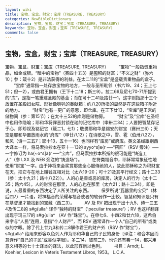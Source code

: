 ```yaml
---
layout: wiki
title: 宝物，宝盒，财宝；宝库（TREASURE, TREASURY）
categories: NewBibleDictionary
description: 宝物，宝盒，财宝；宝库（TREASURE, TREASURY）
keywords: 宝物，宝盒，财宝；宝库（TREASURE, TREASURY）
comments: false
---
```


## 宝物，宝盒，财宝；宝库（TREASURE, TREASURY）



宝物，宝盒，财宝；宝库（TREASURE, TREASURY）
　　“宝物”一般指贵重物品，如金或银。“暗中的宝物”（赛四十五3）是囤积的财富；“不义之财”（弥六10；参：箴十2）是非法获得的利益。在太二11的“宝盒”是盛载贵重物品的盒子。
　　“宝库”通常指一处存放宝物的地方，一般与圣所毗邻（书六19、24；王上七51；但一2），或由君王拥有（王下十二18；斯三9）。拉二69及尼七70-71所提到的“库”，是指一笔重建圣殿的基金；而在可十二41及路廿一1，这字则指那十三个放置在圣殿妇女院、形状像喇叭的奉献箱；约八20所指的显然是在这些箱子附近的地方。
　　“财宝”也有一更广的意思，即仓库。在王下廿13，“宝库”是王宫的储物间（参：第15节）；在太十三52的库则是储物房。
　　“财宝”及“宝库”在圣经中也用作隐喻；耶和华将罪恶封锁在祂的记忆库中（申卅二34）；人要把智慧存记于心，即珍视及铭记它（箴二1，七1）；敬畏耶和华是锡安的财宝（赛卅三6）；天空是耶和华置放雨水的“府库”（申廿八12）；在诗歌之中，雪、雹（伯卅八22），和风（诗一三五7；耶十13，五十一16）也同样有“库房”或府库。英文圣经跟别西大译本一样，将马索拉抄本在亚十一13的 ayyo^s]e{r ──“窑匠”（RSV 旁注）──一字修订为 ha{~o^s]a{r ──“宝库”，但马索拉抄本所指的很可能是“铸造工人”（参 LXX 及 NEB 旁注的“铸造场”）。
　　在符类福音中，耶稣常常象征性地使用“财宝”一字。由于神将来会奖赏那些全心服侍祂的人，故此耶稣称之为积财宝在天，把它与在地上赚钱互相对比（太六19-20；可十21及其平行经文；路十二33〔参：太十九21；路十八22〕）。人的心是善或恶的库房，决定人的行为（太十二35；路六45）。人的财宝在那里，人的心也在那里（太六21；路十二34），即是说，人最看重的东西决定了人所关注的东西。
　　保罗所说“瓦器里的宝贝”（林后四7）一片语，将神福音的荣耀与福音使者的软弱作一比较。智慧和知识是只有在基督里才能找到的宝藏（西二3）。
　　AV 及 RV 把出现于出十九5、诗一三五4及传二8的 s#g{ulla^ 译作“独特的财宝”（'peculiar treasure'）；RV 也这样翻译出现于玛三17的 s#g{ulla^ （AV 作“珠宝”）。在申七6、十四2和廿六18，这希伯来字与“人民”连用，意指“个人财产”，而 RSV 通常译作一个人“自己的所有”或类似的字眼。除了代上廿九3和传二8解作君王的财产外（RSV 作“财宝”），s#g{ulla^ 给用来形容以色列人作为耶和华自己的子民的身份〔译注：和合本因而意译作“自己的子民”或类似字眼〕。多二14，彼前二9，也许还有弗一14，都采用意义相等的七十士译本的译法，以此形容新以色列。
　　书目：Arndt; L. Koehler, Lexicon in Veteris Testament Libros,
1953。
L.C.A.




